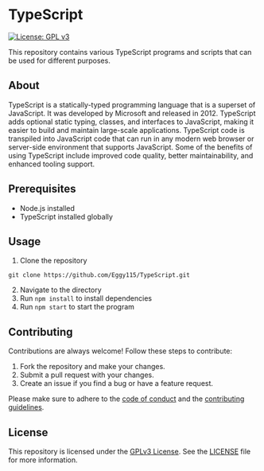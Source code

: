 # TypeScript

[![License: GPL v3](https://img.shields.io/badge/License-GPLv3-blue.svg)](https://www.gnu.org/licenses/gpl-3.0)

This repository contains various TypeScript programs and scripts that can be used for different purposes.

## About

TypeScript is a statically-typed programming language that is a superset of JavaScript. It was developed by Microsoft and released in 2012. TypeScript adds optional static typing, classes, and interfaces to JavaScript, making it easier to build and maintain large-scale applications. TypeScript code is transpiled into JavaScript code that can run in any modern web browser or server-side environment that supports JavaScript. Some of the benefits of using TypeScript include improved code quality, better maintainability, and enhanced tooling support.

## Prerequisites

- Node.js installed
- TypeScript installed globally

## Usage

1. Clone the repository

```
git clone https://github.com/Eggy115/TypeScript.git
```

2. Navigate to the directory
3. Run `npm install` to install dependencies
4. Run `npm start` to start the program

## Contributing

Contributions are always welcome! Follow these steps to contribute:

1. Fork the repository and make your changes. 
2. Submit a pull request with your changes.
3. Create an issue if you find a bug or have a feature request.

Please make sure to adhere to the [code of conduct](CODE_OF_CONDUCT.md) and the [contributing guidelines](CONTRIBUTING.md).

## License

This repository is licensed under the [GPLv3 License](https://www.gnu.org/licenses/gpl-3.0.html). See the [LICENSE](LICENSE) file for more information.

